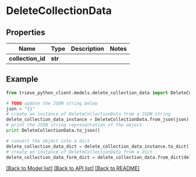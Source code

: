 # DeleteCollectionData


## Properties

Name | Type | Description | Notes
------------ | ------------- | ------------- | -------------
**collection_id** | **str** |  | 

## Example

```python
from trieve_python_client.models.delete_collection_data import DeleteCollectionData

# TODO update the JSON string below
json = "{}"
# create an instance of DeleteCollectionData from a JSON string
delete_collection_data_instance = DeleteCollectionData.from_json(json)
# print the JSON string representation of the object
print DeleteCollectionData.to_json()

# convert the object into a dict
delete_collection_data_dict = delete_collection_data_instance.to_dict()
# create an instance of DeleteCollectionData from a dict
delete_collection_data_form_dict = delete_collection_data.from_dict(delete_collection_data_dict)
```
[[Back to Model list]](../README.md#documentation-for-models) [[Back to API list]](../README.md#documentation-for-api-endpoints) [[Back to README]](../README.md)


